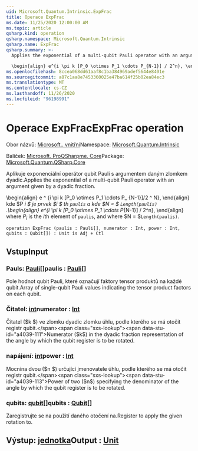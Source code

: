 ```yaml
---
uid: Microsoft.Quantum.Intrinsic.ExpFrac
title: Operace ExpFrac
ms.date: 11/25/2020 12:00:00 AM
ms.topic: article
qsharp.kind: operation
qsharp.namespace: Microsoft.Quantum.Intrinsic
qsharp.name: ExpFrac
qsharp.summary: >-
  Applies the exponential of a multi-qubit Pauli operator with an argument given by a dyadic fraction.

  \begin{align} e^{i \pi k [P_0 \otimes P_1 \cdots P_{N-1}] / 2^n}, \end{align} where $P_i$ is the $i$th element of `paulis`, and where $N = $`Length(paulis)`.
ms.openlocfilehash: 8ccea068dd61aaf8c1ba384969adef5644e8401e
ms.sourcegitcommit: a87c1aa8e7453360025e47ba614f25b02ea84ec3
ms.translationtype: MT
ms.contentlocale: cs-CZ
ms.lasthandoff: 11/26/2020
ms.locfileid: "96198991"
---
```

# <a name="expfrac-operation"></a><span data-ttu-id="a4039-102">Operace ExpFrac</span><span class="sxs-lookup"><span data-stu-id="a4039-102">ExpFrac operation</span></span>

<span data-ttu-id="a4039-103">Obor názvů: [Microsoft.. vnitřní](xref:Microsoft.Quantum.Intrinsic)</span><span class="sxs-lookup"><span data-stu-id="a4039-103">Namespace: [Microsoft.Quantum.Intrinsic](xref:Microsoft.Quantum.Intrinsic)</span></span>

<span data-ttu-id="a4039-104">Balíček: [Microsoft. ProQSharpme. Core](https://nuget.org/packages/Microsoft.Quantum.QSharp.Core)</span><span class="sxs-lookup"><span data-stu-id="a4039-104">Package: [Microsoft.Quantum.QSharp.Core](https://nuget.org/packages/Microsoft.Quantum.QSharp.Core)</span></span>


<span data-ttu-id="a4039-105">Aplikuje exponenciální operátor qubit Pauli s argumentem daným zlomkem dyadic.</span><span class="sxs-lookup"><span data-stu-id="a4039-105">Applies the exponential of a multi-qubit Pauli operator with an argument given by a dyadic fraction.</span></span>

<span data-ttu-id="a4039-106">\begin{align} e ^ {i \pi k [P_0 \otimes P_1 \cdots P_ {N-1}]/2 ^ N}, \end{align} kde $P _i $ je prvek $i $ th `paulis` a kde $N = $ `Length(paulis)` .</span><span class="sxs-lookup"><span data-stu-id="a4039-106">\begin{align} e^{i \pi k [P_0 \otimes P_1 \cdots P_{N-1}] / 2^n}, \end{align} where $P_i$ is the $i$th element of `paulis`, and where $N = $`Length(paulis)`.</span></span>

```qsharp
operation ExpFrac (paulis : Pauli[], numerator : Int, power : Int, qubits : Qubit[]) : Unit is Adj + Ctl
```


## <a name="input"></a><span data-ttu-id="a4039-107">Vstup</span><span class="sxs-lookup"><span data-stu-id="a4039-107">Input</span></span>

### <a name="paulis--pauli"></a><span data-ttu-id="a4039-108">Pauls: [Pauli](xref:microsoft.quantum.lang-ref.pauli)[]</span><span class="sxs-lookup"><span data-stu-id="a4039-108">paulis : [Pauli](xref:microsoft.quantum.lang-ref.pauli)[]</span></span>

<span data-ttu-id="a4039-109">Pole hodnot qubit Pauli, které označují faktory tensor produktů na každé qubit.</span><span class="sxs-lookup"><span data-stu-id="a4039-109">Array of single-qubit Pauli values indicating the tensor product factors on each qubit.</span></span>


### <a name="numerator--int"></a><span data-ttu-id="a4039-110">Čitatel: [int](xref:microsoft.quantum.lang-ref.int)</span><span class="sxs-lookup"><span data-stu-id="a4039-110">numerator : [Int](xref:microsoft.quantum.lang-ref.int)</span></span>

<span data-ttu-id="a4039-111">Čitatel ($k $) ve zlomku dyadic zlomku úhlu, podle kterého se má otočit registr qubit.</span><span class="sxs-lookup"><span data-stu-id="a4039-111">Numerator ($k$) in the dyadic fraction representation of the angle by which the qubit register is to be rotated.</span></span>


### <a name="power--int"></a><span data-ttu-id="a4039-112">napájení: [int](xref:microsoft.quantum.lang-ref.int)</span><span class="sxs-lookup"><span data-stu-id="a4039-112">power : [Int](xref:microsoft.quantum.lang-ref.int)</span></span>

<span data-ttu-id="a4039-113">Mocnina dvou ($n $) určující jmenovatele úhlu, podle kterého se má otočit registr qubit.</span><span class="sxs-lookup"><span data-stu-id="a4039-113">Power of two ($n$) specifying the denominator of the angle by which the qubit register is to be rotated.</span></span>


### <a name="qubits--qubit"></a><span data-ttu-id="a4039-114">qubits: [qubit](xref:microsoft.quantum.lang-ref.qubit)[]</span><span class="sxs-lookup"><span data-stu-id="a4039-114">qubits : [Qubit](xref:microsoft.quantum.lang-ref.qubit)[]</span></span>

<span data-ttu-id="a4039-115">Zaregistrujte se na použití daného otočení na.</span><span class="sxs-lookup"><span data-stu-id="a4039-115">Register to apply the given rotation to.</span></span>



## <a name="output--unit"></a><span data-ttu-id="a4039-116">Výstup: [jednotka](xref:microsoft.quantum.lang-ref.unit)</span><span class="sxs-lookup"><span data-stu-id="a4039-116">Output : [Unit](xref:microsoft.quantum.lang-ref.unit)</span></span>

